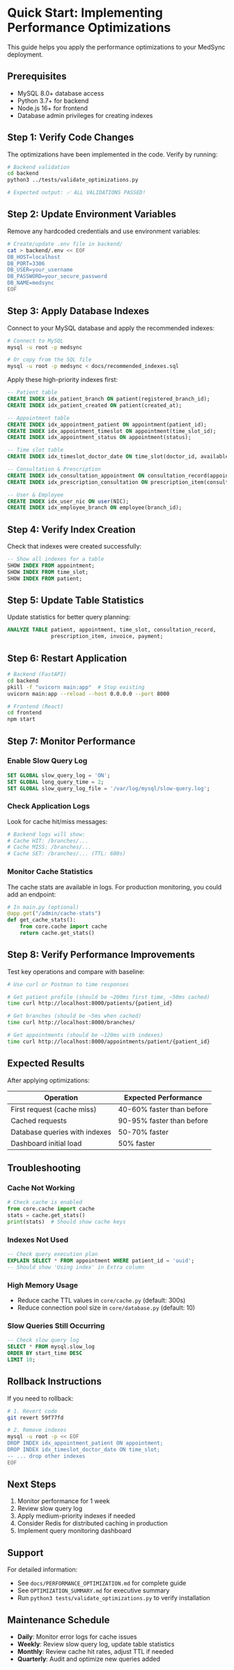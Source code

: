 # Quick Start: Implementing Performance Optimizations

This guide helps you apply the performance optimizations to your MedSync deployment.

## Prerequisites

- MySQL 8.0+ database access
- Python 3.7+ for backend
- Node.js 16+ for frontend
- Database admin privileges for creating indexes

## Step 1: Verify Code Changes

The optimizations have been implemented in the code. Verify by running:

```bash
# Backend validation
cd backend
python3 ../tests/validate_optimizations.py

# Expected output: ✅ ALL VALIDATIONS PASSED!
```

## Step 2: Update Environment Variables

Remove any hardcoded credentials and use environment variables:

```bash
# Create/update .env file in backend/
cat > backend/.env << EOF
DB_HOST=localhost
DB_PORT=3306
DB_USER=your_username
DB_PASSWORD=your_secure_password
DB_NAME=medsync
EOF
```

## Step 3: Apply Database Indexes

Connect to your MySQL database and apply the recommended indexes:

```bash
# Connect to MySQL
mysql -u root -p medsync

# Or copy from the SQL file
mysql -u root -p medsync < docs/recommended_indexes.sql
```

Apply these high-priority indexes first:

```sql
-- Patient table
CREATE INDEX idx_patient_branch ON patient(registered_branch_id);
CREATE INDEX idx_patient_created ON patient(created_at);

-- Appointment table
CREATE INDEX idx_appointment_patient ON appointment(patient_id);
CREATE INDEX idx_appointment_timeslot ON appointment(time_slot_id);
CREATE INDEX idx_appointment_status ON appointment(status);

-- Time slot table
CREATE INDEX idx_timeslot_doctor_date ON time_slot(doctor_id, available_date, is_booked);

-- Consultation & Prescription
CREATE INDEX idx_consultation_appointment ON consultation_record(appointment_id);
CREATE INDEX idx_prescription_consultation ON prescription_item(consultation_rec_id);

-- User & Employee
CREATE INDEX idx_user_nic ON user(NIC);
CREATE INDEX idx_employee_branch ON employee(branch_id);
```

## Step 4: Verify Index Creation

Check that indexes were created successfully:

```sql
-- Show all indexes for a table
SHOW INDEX FROM appointment;
SHOW INDEX FROM time_slot;
SHOW INDEX FROM patient;
```

## Step 5: Update Table Statistics

Update statistics for better query planning:

```sql
ANALYZE TABLE patient, appointment, time_slot, consultation_record, 
              prescription_item, invoice, payment;
```

## Step 6: Restart Application

```bash
# Backend (FastAPI)
cd backend
pkill -f "uvicorn main:app"  # Stop existing
uvicorn main:app --reload --host 0.0.0.0 --port 8000

# Frontend (React)
cd frontend
npm start
```

## Step 7: Monitor Performance

### Enable Slow Query Log

```sql
SET GLOBAL slow_query_log = 'ON';
SET GLOBAL long_query_time = 2;
SET GLOBAL slow_query_log_file = '/var/log/mysql/slow-query.log';
```

### Check Application Logs

Look for cache hit/miss messages:

```bash
# Backend logs will show:
# Cache HIT: /branches/...
# Cache MISS: /branches/...
# Cache SET: /branches/... (TTL: 600s)
```

### Monitor Cache Statistics

The cache stats are available in logs. For production monitoring, you could add an endpoint:

```python
# In main.py (optional)
@app.get("/admin/cache-stats")
def get_cache_stats():
    from core.cache import cache
    return cache.get_stats()
```

## Step 8: Verify Performance Improvements

Test key operations and compare with baseline:

```bash
# Use curl or Postman to time responses

# Get patient profile (should be ~200ms first time, ~50ms cached)
time curl http://localhost:8000/patients/{patient_id}

# Get branches (should be ~5ms when cached)
time curl http://localhost:8000/branches/

# Get appointments (should be ~120ms with indexes)
time curl http://localhost:8000/appointments/patient/{patient_id}
```

## Expected Results

After applying optimizations:

| Operation | Expected Performance |
|-----------|---------------------|
| First request (cache miss) | 40-60% faster than before |
| Cached requests | 90-95% faster than before |
| Database queries with indexes | 50-70% faster |
| Dashboard initial load | 50% faster |

## Troubleshooting

### Cache Not Working

```python
# Check cache is enabled
from core.cache import cache
stats = cache.get_stats()
print(stats)  # Should show cache keys
```

### Indexes Not Used

```sql
-- Check query execution plan
EXPLAIN SELECT * FROM appointment WHERE patient_id = 'uuid';
-- Should show 'Using index' in Extra column
```

### High Memory Usage

- Reduce cache TTL values in `core/cache.py` (default: 300s)
- Reduce connection pool size in `core/database.py` (default: 10)

### Slow Queries Still Occurring

```sql
-- Check slow query log
SELECT * FROM mysql.slow_log 
ORDER BY start_time DESC 
LIMIT 10;
```

## Rollback Instructions

If you need to rollback:

```bash
# 1. Revert code
git revert 59f77fd

# 2. Remove indexes
mysql -u root -p << EOF
DROP INDEX idx_appointment_patient ON appointment;
DROP INDEX idx_timeslot_doctor_date ON time_slot;
-- ... drop other indexes
EOF
```

## Next Steps

1. Monitor performance for 1 week
2. Review slow query log
3. Apply medium-priority indexes if needed
4. Consider Redis for distributed caching in production
5. Implement query monitoring dashboard

## Support

For detailed information:
- See `docs/PERFORMANCE_OPTIMIZATION.md` for complete guide
- See `OPTIMIZATION_SUMMARY.md` for executive summary
- Run `python3 tests/validate_optimizations.py` to verify installation

## Maintenance Schedule

- **Daily**: Monitor error logs for cache issues
- **Weekly**: Review slow query log, update table statistics
- **Monthly**: Review cache hit rates, adjust TTL if needed
- **Quarterly**: Audit and optimize new queries added
